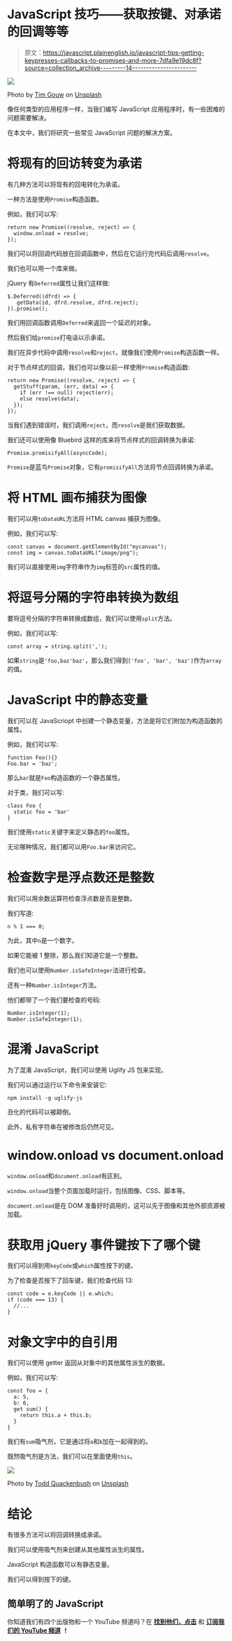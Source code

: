 # JavaScript 技巧——获取按键、对承诺的回调等等

> 原文：<https://javascript.plainenglish.io/javascript-tips-getting-keypresses-callbacks-to-promises-and-more-7dfa9e19dc8f?source=collection_archive---------14----------------------->

![](img/eca5926c51811fef01906a1ea92b210d.png)

Photo by [Tim Gouw](https://unsplash.com/@punttim?utm_source=medium&utm_medium=referral) on [Unsplash](https://unsplash.com?utm_source=medium&utm_medium=referral)

像任何类型的应用程序一样，当我们编写 JavaScript 应用程序时，有一些困难的问题需要解决。

在本文中，我们将研究一些常见 JavaScript 问题的解决方案。

# 将现有的回访转变为承诺

有几种方法可以将现有的回电转化为承诺。

一种方法是使用`Promise`构造函数。

例如，我们可以写:

```
return new Promise((resolve, reject) => {
  window.onload = resolve;
});
```

我们可以将回调代码放在回调函数中，然后在它运行完代码后调用`resolve`。

我们也可以用一个库来做。

jQuery 有`Deferred`属性让我们这样做:

```
$.Deferred((dfrd) => {
   getData(id, dfrd.resolve, dfrd.reject);
}).promise();
```

我们用回调函数调用`Deferred`来返回一个延迟的对象。

然后我们给`promise`打电话以示承诺。

我们在异步代码中调用`resolve`和`reject`，就像我们使用`Promise`构造函数一样。

对于节点样式的回调，我们也可以像以前一样使用`Promise`构造函数:

```
return new Promise((resolve, reject) => {
  getStuff(param, (err, data) => {
    if (err !== null) reject(err);
    else resolve(data);
  });
});
```

当我们遇到错误时，我们调用`reject`，而`resolve`是我们获取数据。

我们还可以使用像 Bluebird 这样的库来将节点样式的回调转换为承诺:

```
Promise.promisifyAll(asyncCode);
```

`Promise`是蓝鸟`Promise`对象，它有`promisifyAll`方法将节点回调转换为承诺。

# 将 HTML 画布捕获为图像

我们可以用`toDataURL`方法将 HTML canvas 捕获为图像。

例如，我们可以写:

```
const canvas = document.getElementById("mycanvas");
const img = canvas.toDataURL("image/png");
```

我们可以直接使用`img`字符串作为`img`标签的`src`属性的值。

# 将逗号分隔的字符串转换为数组

要将逗号分隔的字符串转换成数组，我们可以使用`split`方法。

例如，我们可以写:

```
const array = string.split(',');
```

如果`string`是`'foo,baz'baz'`，那么我们得到`['foo', 'bar', 'baz']`作为`array`的值。

# JavaScript 中的静态变量

我们可以在 JavaScriopt 中创建一个静态变量，方法是将它们附加为构造函数的属性。

例如，我们可以写:

```
function Foo(){}
Foo.bar = 'baz';
```

那么`bar`就是`Foo`构造函数的一个静态属性。

对于类，我们可以写:

```
class Foo {
  static foo = 'bar'
}
```

我们使用`static`关键字来定义静态的`foo`属性。

无论哪种情况，我们都可以用`Foo.bar`来访问它。

# 检查数字是浮点数还是整数

我们可以用余数运算符检查浮点数是否是整数。

我们写道:

```
n % 1 === 0;
```

为此，其中`n`是一个数字。

如果它能被 1 整除，那么我们知道它是一个整数。

我们也可以使用`Number.isSafeInteger`法进行检查。

还有一种`Number.isInteger`方法。

他们都带了一个我们要检查的号码:

```
Number.isInteger(1);
Number.isSafeInteger(1);
```

# 混淆 JavaScript

为了混淆 JavaScript，我们可以使用 Uglify JS 包来实现。

我们可以通过运行以下命令来安装它:

```
npm install -g uglify-js
```

丑化的代码可以被颠倒。

此外，私有字符串在被修改后仍然可见。

# window.onload vs document.onload

`window.onload`和`document.onload`有区别。

`window.onload`当整个页面加载时运行，包括图像、CSS、脚本等。

`document.onload`是在 DOM 准备好时调用的，这可以先于图像和其他外部资源被加载。

# 获取用 jQuery 事件键按下了哪个键

我们可以得到用`keyCode`或`which`属性按下的键。

为了检查是否按下了回车键，我们检查代码 13:

```
const code = e.keyCode || e.which;
if (code === 13) { 
  //...
}
```

# 对象文字中的自引用

我们可以使用 getter 返回从对象中的其他属性派生的数据。

例如，我们可以写:

```
const foo = {
  a: 5,
  b: 6,
  get sum() {
    return this.a + this.b;
  }
}
```

我们有`sum`吸气剂，它是通过将`a`和`b`加在一起得到的。

既然吸气剂是方法，我们可以在里面使用`this`。

![](img/a267ddce885ff331c1c22012db897fa2.png)

Photo by [Todd Quackenbush](https://unsplash.com/@toddquackenbush?utm_source=medium&utm_medium=referral) on [Unsplash](https://unsplash.com?utm_source=medium&utm_medium=referral)

# 结论

有很多方法可以将回调转换成承诺。

我们可以使用吸气剂来创建从其他属性派生的属性。

JavaScript 构造函数可以有静态变量。

我们可以得到按下的键。

## **简单明了的 JavaScript**

你知道我们有四个出版物和一个 YouTube 频道吗？在 [**找到他们，点击**](https://plainenglish.io/) 和 [**订阅我们的 YouTube 频道**](https://www.youtube.com/channel/UCtipWUghju290NWcn8jhyAw) **！**